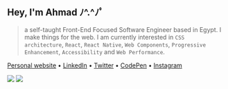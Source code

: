 ## Hey, I'm Ahmad ﾉ^.^ﾉﾟ

> a self-taught Front-End Focused Software Engineer based in Egypt. I make things for the web. I am currently interested in `CSS architecture`, `React`, `React Native`, `Web Components`, `Progressive Enhancement`, `Accessibility` and `Web Performance`.

[Personal website](https://ahmadnasr.net) • [LinkedIn](https://www.linkedin.com/in/ahmadnasrhosna/) • [Twitter](https://twitter.com/AhmadNasrHosna) • [CodePen](https://www.codepen.io/ahmadnasr) • [Instagram](https://www.instagram.com/ahmadnasrhosna/)

![](https://raw.githubusercontent.com/AhmadNasrHosna/github-stats/master/generated/overview.svg#gh-dark-mode-only)
![](https://raw.githubusercontent.com/AhmadNasrHosna/github-stats/master/generated/overview.svg#gh-light-mode-only)
